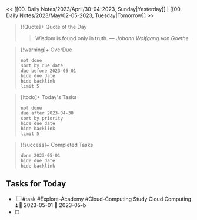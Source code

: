 << [[00. Daily Notes/2023/April/30-04-2023, Sunday|Yesterday]] | [[00. Daily Notes/2023/May/02-05-2023, Tuesday|Tomorrow]] >>

> [!Quote]+ Quote of the Day  
> > Wisdom is found only in truth.
> — <cite>Johann Wolfgang von Goethe</cite>

> [!warning]+ OverDue  
> ```tasks  
> not done  
> sort by due date  
> due before 2023-05-01  
> hide due date  
> hide backlink  
> limit 5  
> ```

> [!todo]+ Today's Tasks  
> ```tasks  
> not done  
> due after 2023-04-30 
> sort by priority  
> hide due date  
> hide backlink  
> limit 5  
> ```

> [!success]+ Completed Tasks  
> ```tasks  
> done 2023-05-01  
> hide due date  
> hide backlink
> ```


## Tasks for Today

- [ ] #task #Explore-Academy #Cloud-Computing Study Cloud Computing ⏫ 🛫 2023-05-01 📅 2023-05-b
- [ ] 